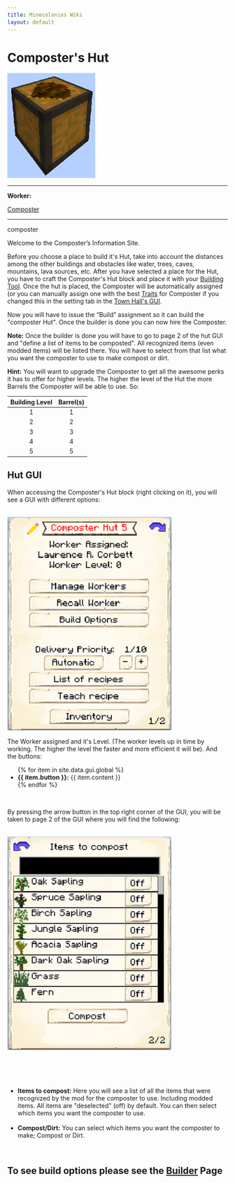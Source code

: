```yaml
---
title: Minecolonies Wiki
layout: default
---
```

# Composter's Hut

<div class="infobox box text-center">
    <img src="../../assets/images/buildings/composter_block.png" alt="Composter's Hut" />
    <hr />
    <div class="row section-text text-left">
        <div class="col">
        <p><strong>Worker:</strong></p>
        </div>
        <div class="col">
        <p><a href="../workers/composter">Composter</a></p>
        </div>
    </div>
    <hr />
    <recipe>composter</recipe>
</div>

Welcome to the Composter’s Information Site.

Before you choose a place to build it's Hut, take into account the distances among the other buildings and obstacles like water, trees, caves, mountains, lava sources, etc. After you have selected a place for the Hut, you have to craft the Composter's Hut block and place it with your [Building Tool](../items/buildingtool). Once the hut is placed, the Composter will be automatically assigned (or you can manually assign one with the best  [Traits](../systems/workerinfo) for Composter if you changed this in the setting tab in the [Town Hall's GUI](../../source/buildings/townhall).

Now you will have to issue the “Build” assignment so it can build the "composter Hut".  Once the builder is done you can now hire the Composter.

**Note:** Once the builder is done you will have to go to page 2 of the hut GUI and "define a list of items to be composted". All recognized items (even modded items) will be listed there. You will have to select from that list what you want the composter to use to make compost or dirt.

**Hint:** You will want to upgrade the Composter to get all the awesome perks it has to offer for higher levels. The higher the level of the Hut the more Barrels the Composter will be able to use. So:


| Building Level | Barrel(s) |
| :-----: | :-----: |
| 1 | 1 |
| 2 | 2 |
| 3 | 3 |
| 4 | 4 |
| 5 | 5 |


## Hut GUI

When accessing the Composter's Hut block (right clicking on it), you will see a GUI with different options:

<br>
<div class="row">
  <div class="col-sm-12 col-md">
    <img src="../../assets/images/gui/composter_gui.png" class="img-fluid mx-auto" alt="Composter GUI">
  </div>
  <div class="col-sm-12 col-md">
    <p>The Worker assigned and it's Level. (The worker levels up in time by working. The higher the level the faster and more efficient it will be). And the buttons:</p>
    <ul>
      {% for item in site.data.gui.global %}
        <li><strong>{{ item.button }}:</strong> {{ item.content }}</li>
      {% endfor %}
    </ul>
  </div>
</div>
<br>

By pressing the arrow button in the top right corner of the GUI, you will be taken to page 2 of the GUI where you will find the following:

<br>
<div class="row">
  <div class="col-sm-12 col-md">
    <img src="../../assets/images/gui/composter_gui2.png" class="img-fluid mx-auto" alt="Composter GUI 2">
  </div>
  <div class="col-sm-12 col-md">
    <ul><br><br><br><br>
      <li><strong>Items to compost:</strong> Here you will see a list of all the items that were recognized by the mod for the composter to use. Including modded items. All items are "deselected" (off) by default. You can then select which items you want the composter to use. </li><br>
     <li><strong>Compost/Dirt:</strong> You can select which items you want the composter to make; Compost or Dirt. </li>
    </ul>
  </div>
</div>
<br>
  
## **To see build options please see the [Builder](../../source/workers/builder) Page**
